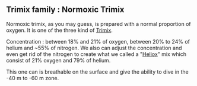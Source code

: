 ## Trimix family : Normoxic Trimix
Normoxic trimix, as you may guess, is prepared with a normal proportion of oxygen. It is one of the three kind of [Trimix](Trimix.md).

Concentration : between 18% and 21% of oxygen, between 20% to 24% of helium and ~55% of nitrogen. We also can adjust the concentration and even get rid of the nitrogen to create what we called a "[Heliox](https://en.wikipedia.org/wiki/Heliox)" mix which consist of 21% oxygen and 79% of helium.

This one can is breathable on the surface and give the ability to dive in the -40 m to -60 m zone.
